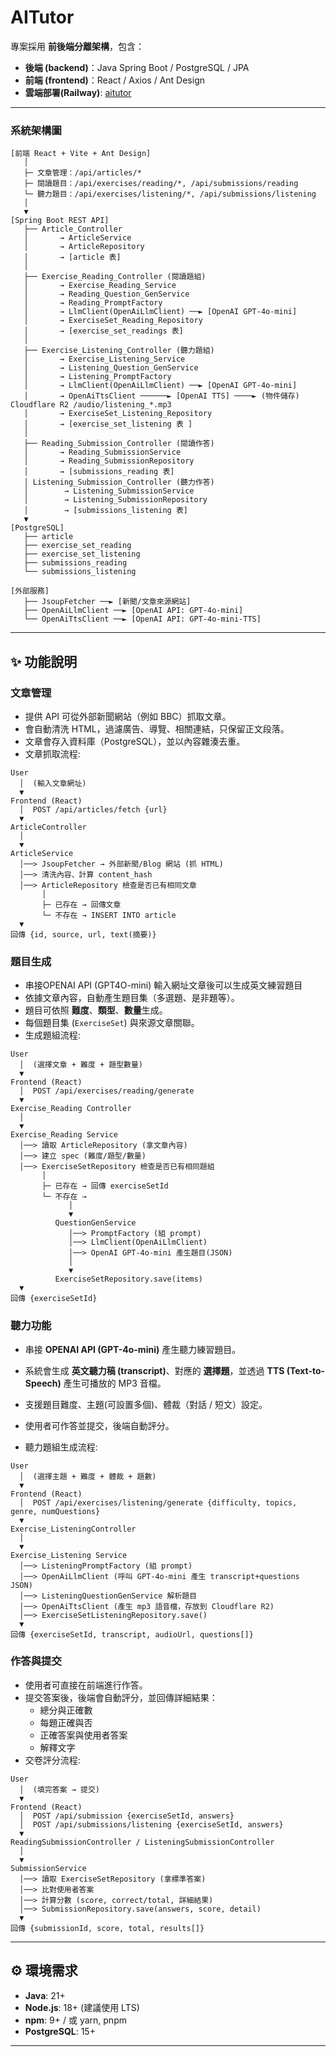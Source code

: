 # AITutor



專案採用 **前後端分離架構**，包含：

- **後端 (backend)**：Java Spring Boot  / PostgreSQL / JPA
- **前端 (frontend)**：React / Axios / Ant Design
- **雲端部署(Railway)**: [aitutor](https://aitutor-frontend-production.up.railway.app)
---

### 系統架構圖

```text
[前端 React + Vite + Ant Design]
   │
   ├─ 文章管理：/api/articles/*
   ├─ 閱讀題目：/api/exercises/reading/*, /api/submissions/reading
   └─ 聽力題目：/api/exercises/listening/*, /api/submissions/listening
   │
   ▼
[Spring Boot REST API]
   ├── Article_Controller
   │       → ArticleService
   │       → ArticleRepository
   │       → [article 表]
   │
   ├── Exercise_Reading_Controller (閱讀題組)
   │       → Exercise_Reading_Service
   │       → Reading_Question_GenService
   │       → Reading_PromptFactory
   │       → LlmClient(OpenAiLlmClient) ──► [OpenAI GPT-4o-mini]
   │       → ExerciseSet_Reading_Repository
   │       → [exercise_set_readings 表]
   │
   ├── Exercise_Listening_Controller (聽力題組)
   │       → Exercise_Listening_Service
   │       → Listening_Question_GenService
   │       → Listening_PromptFactory                 
   │       → LlmClient(OpenAiLlmClient) ──► [OpenAI GPT-4o-mini]
   │       → OpenAiTtsClient ──────► [OpenAI TTS] ────► (物件儲存) Cloudflare R2 /audio/listening_*.mp3
   │       → ExerciseSet_Listening_Repository 
   │       → [exercise_set_listening 表 ]
   │
   ├── Reading_Submission_Controller (閱讀作答)
   │       → Reading_SubmissionService
   │       → Reading_SubmissionRepository
   │       → [submissions_reading 表]
   │ Listening_Submission_Controller (聽力作答)
   │        → Listening_SubmissionService
   │        → Listening_SubmissionRepository
   │        → [submissions_listening 表]
   ▼
[PostgreSQL]
   ├── article
   ├── exercise_set_reading
   ├── exercise_set_listening
   ├── submissions_reading
   └── submissions_listening

[外部服務]
   ├── JsoupFetcher ──► [新聞/文章來源網站]
   ├── OpenAiLlmClient ──► [OpenAI API: GPT-4o-mini]
   └── OpenAiTtsClient ──► [OpenAI API: GPT-4o-mini-TTS]

```
---

## ✨ 功能說明

### 文章管理
- 提供 API 可從外部新聞網站（例如 BBC）抓取文章。  
- 會自動清洗 HTML，過濾廣告、導覽、相關連結，只保留正文段落。  
- 文章會存入資料庫（PostgreSQL），並以內容雜湊去重。  
- 文章抓取流程:
```text
User
  │  (輸入文章網址)
  ▼
Frontend (React)
  │  POST /api/articles/fetch {url}
  ▼
ArticleController
  │
  ▼
ArticleService
  │──> JsoupFetcher → 外部新聞/Blog 網站 (抓 HTML)
  │──> 清洗內容、計算 content_hash
  │──> ArticleRepository 檢查是否已有相同文章
       │
       ├─ 已存在 → 回傳文章
       └─ 不存在 → INSERT INTO article
  ▼
回傳 {id, source, url, text(摘要)}
```
### 題目生成
- 串接OPENAI API (GPT4O-mini) 輸入網址文章後可以生成英文練習題目
- 依據文章內容，自動產生題目集（多選題、是非題等）。  
- 題目可依照 **難度**、**類型**、**數量**生成。  
- 每個題目集 (`ExerciseSet`) 與來源文章關聯。
- 生成題組流程:
```text
User
  │  (選擇文章 + 難度 + 題型數量)
  ▼
Frontend (React)
  │  POST /api/exercises/reading/generate 
  ▼
Exercise_Reading Controller
  │
  ▼
Exercise_Reading Service
  │──> 讀取 ArticleRepository (拿文章內容)
  │──> 建立 spec (難度/題型/數量)
  │──> ExerciseSetRepository 檢查是否已有相同題組
       │
       ├─ 已存在 → 回傳 exerciseSetId
       └─ 不存在 →
             │
             ▼
          QuestionGenService
             │──> PromptFactory (組 prompt)
             │──> LlmClient(OpenAiLlmClient)
             │──> OpenAI GPT-4o-mini 產生題目(JSON)
             │
             ▼
          ExerciseSetRepository.save(items)
  ▼
回傳 {exerciseSetId}

```
### 聽力功能
- 串接 **OPENAI API (GPT-4o-mini)** 產生聽力練習題目。  
- 系統會生成 **英文聽力稿 (transcript)**、對應的 **選擇題**，並透過 **TTS (Text-to-Speech)** 產生可播放的 MP3 音檔。  
- 支援題目難度、主題(可設置多個)、體裁（對話 / 短文）設定。  
- 使用者可作答並提交，後端自動評分。  

- 聽力題組生成流程:
```text
User
  │  (選擇主題 + 難度 + 體裁 + 題數)
  ▼
Frontend (React)
  │  POST /api/exercises/listening/generate {difficulty, topics, genre, numQuestions}
  ▼
Exercise_ListeningController
  │
  ▼
Exercise_Listening Service
  │──> ListeningPromptFactory (組 prompt)
  │──> OpenAiLlmClient (呼叫 GPT-4o-mini 產生 transcript+questions JSON)
  │──> ListeningQuestionGenService 解析題目
  │──> OpenAiTtsClient (產生 mp3 語音檔，存放到 Cloudflare R2)
  │──> ExerciseSetListeningRepository.save()
  ▼
回傳 {exerciseSetId, transcript, audioUrl, questions[]}
```
### 作答與提交
- 使用者可直接在前端進行作答。  
- 提交答案後，後端會自動評分，並回傳詳細結果：  
  - 總分與正確數  
  - 每題正確與否  
  - 正確答案與使用者答案  
  - 解釋文字  
- 交卷評分流程:

```text
User
  │  (填完答案 → 提交)
  ▼
Frontend (React)
  │  POST /api/submission {exerciseSetId, answers}
  │  POST /api/submissions/listening {exerciseSetId, answers}
  ▼
ReadingSubmissionController / ListeningSubmissionController
  │
  ▼
SubmissionService
  │──> 讀取 ExerciseSetRepository (拿標準答案)
  │──> 比對使用者答案
  │──> 計算分數 (score, correct/total, 詳細結果)
  │──> SubmissionRepository.save(answers, score, detail)
  ▼
回傳 {submissionId, score, total, results[]}

```

---
## ⚙️ 環境需求

- **Java**: 21+
- **Node.js**: 18+ (建議使用 LTS)
- **npm**: 9+ / 或 yarn, pnpm
- **PostgreSQL**: 15+
---
